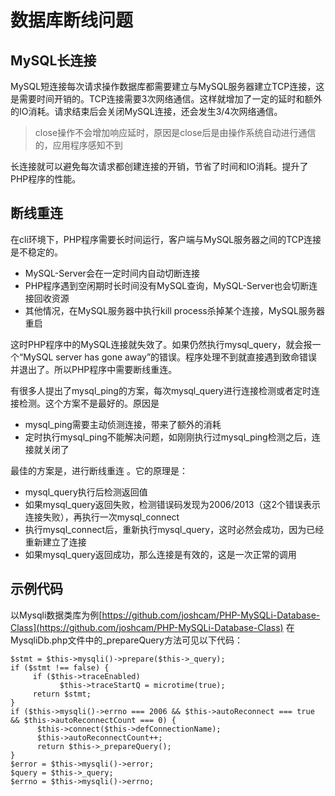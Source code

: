 # 数据库断线问题
## MySQL长连接
MySQL短连接每次请求操作数据库都需要建立与MySQL服务器建立TCP连接，这是需要时间开销的。TCP连接需要3次网络通信。这样就增加了一定的延时和额外的IO消耗。请求结束后会关闭MySQL连接，还会发生3/4次网络通信。

> close操作不会增加响应延时，原因是close后是由操作系统自动进行通信的，应用程序感知不到

长连接就可以避免每次请求都创建连接的开销，节省了时间和IO消耗。提升了PHP程序的性能。

## 断线重连
在cli环境下，PHP程序需要长时间运行，客户端与MySQL服务器之间的TCP连接是不稳定的。

- MySQL-Server会在一定时间内自动切断连接
- PHP程序遇到空闲期时长时间没有MySQL查询，MySQL-Server也会切断连接回收资源
- 其他情况，在MySQL服务器中执行kill process杀掉某个连接，MySQL服务器重启

这时PHP程序中的MySQL连接就失效了。如果仍然执行mysql_query，就会报一个“MySQL server has gone away”的错误。程序处理不到就直接遇到致命错误并退出了。所以PHP程序中需要断线重连。

有很多人提出了mysql_ping的方案，每次mysql_query进行连接检测或者定时连接检测。这个方案不是最好的。原因是

- mysql_ping需要主动侦测连接，带来了额外的消耗
- 定时执行mysql_ping不能解决问题，如刚刚执行过mysql_ping检测之后，连接就关闭了

最佳的方案是，进行断线重连 。它的原理是：

- mysql_query执行后检测返回值
- 如果mysql_query返回失败，检测错误码发现为2006/2013（这2个错误表示连接失败），再执行一次mysql_connect
- 执行mysql_connect后，重新执行mysql_query，这时必然会成功，因为已经重新建立了连接
- 如果mysql_query返回成功，那么连接是有效的，这是一次正常的调用

## 示例代码

以Mysqli数据类库为例[https://github.com/joshcam/PHP-MySQLi-Database-Class](https://github.com/joshcam/PHP-MySQLi-Database-Class)
在MysqliDb.php文件中的_prepareQuery方法可见以下代码：
```
$stmt = $this->mysqli()->prepare($this->_query);
if ($stmt !== false) {
     if ($this->traceEnabled)
           $this->traceStartQ = microtime(true);
     return $stmt;
}
if ($this->mysqli()->errno === 2006 && $this->autoReconnect === true && $this->autoReconnectCount === 0) {
      $this->connect($this->defConnectionName);
      $this->autoReconnectCount++;
      return $this->_prepareQuery();
}
$error = $this->mysqli()->error;
$query = $this->_query;
$errno = $this->mysqli()->errno;

```

